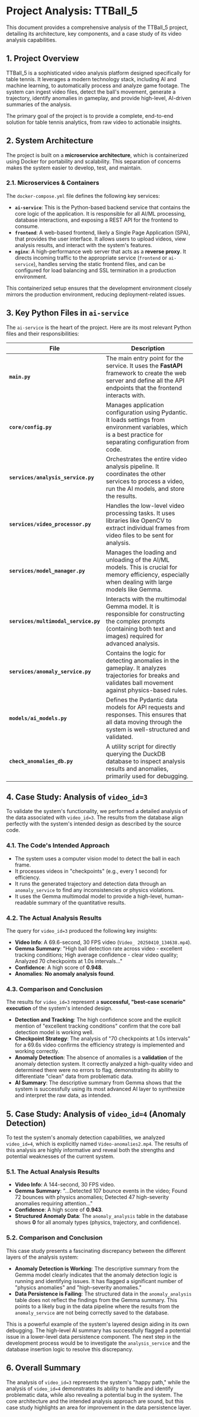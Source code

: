 # Project Analysis: TTBall_5

This document provides a comprehensive analysis of the TTBall_5 project, detailing its architecture, key components, and a case study of its video analysis capabilities.

## 1. Project Overview

TTBall_5 is a sophisticated video analysis platform designed specifically for table tennis. It leverages a modern technology stack, including AI and machine learning, to automatically process and analyze game footage. The system can ingest video files, detect the ball's movement, generate a trajectory, identify anomalies in gameplay, and provide high-level, AI-driven summaries of the analysis.

The primary goal of the project is to provide a complete, end-to-end solution for table tennis analytics, from raw video to actionable insights.

## 2. System Architecture

The project is built on a **microservice architecture**, which is containerized using Docker for portability and scalability. This separation of concerns makes the system easier to develop, test, and maintain.

### 2.1. Microservices & Containers

The `docker-compose.yml` file defines the following key services:

*   **`ai-service`**: This is the Python-based backend service that contains the core logic of the application. It is responsible for all AI/ML processing, database interactions, and exposing a REST API for the frontend to consume.
*   **`frontend`**: A web-based frontend, likely a Single Page Application (SPA), that provides the user interface. It allows users to upload videos, view analysis results, and interact with the system's features.
*   **`nginx`**: A high-performance web server that acts as a **reverse proxy**. It directs incoming traffic to the appropriate service (`frontend` or `ai-service`), handles serving the static frontend files, and can be configured for load balancing and SSL termination in a production environment.

This containerized setup ensures that the development environment closely mirrors the production environment, reducing deployment-related issues.

## 3. Key Python Files in `ai-service`

The `ai-service` is the heart of the project. Here are its most relevant Python files and their responsibilities:

| File                               | Description                                                                                                                                                           |
| ---------------------------------- | --------------------------------------------------------------------------------------------------------------------------------------------------------------------- |
| **`main.py`**                      | The main entry point for the service. It uses the **FastAPI** framework to create the web server and define all the API endpoints that the frontend interacts with.        |
| **`core/config.py`**               | Manages application configuration using Pydantic. It loads settings from environment variables, which is a best practice for separating configuration from code.          |
| **`services/analysis_service.py`** | Orchestrates the entire video analysis pipeline. It coordinates the other services to process a video, run the AI models, and store the results.                        |
| **`services/video_processor.py`**  | Handles the low-level video processing tasks. It uses libraries like OpenCV to extract individual frames from video files to be sent for analysis.                     |
| **`services/model_manager.py`**    | Manages the loading and unloading of the AI/ML models. This is crucial for memory efficiency, especially when dealing with large models like Gemma.                     |
| **`services/multimodal_service.py`**| Interacts with the multimodal Gemma model. It is responsible for constructing the complex prompts (containing both text and images) required for advanced analysis.      |
| **`services/anomaly_service.py`**  | Contains the logic for detecting anomalies in the gameplay. It analyzes trajectories for breaks and validates ball movement against physics-based rules.              |
| **`models/ai_models.py`**          | Defines the Pydantic data models for API requests and responses. This ensures that all data moving through the system is well-structured and validated.              |
| **`check_anomalies_db.py`**        | A utility script for directly querying the DuckDB database to inspect analysis results and anomalies, primarily used for debugging.                                    |

## 4. Case Study: Analysis of `video_id=3`

To validate the system's functionality, we performed a detailed analysis of the data associated with `video_id=3`. The results from the database align perfectly with the system's intended design as described by the source code.

### 4.1. The Code's Intended Approach

*   The system uses a computer vision model to detect the ball in each frame.
*   It processes videos in "checkpoints" (e.g., every 1 second) for efficiency.
*   It runs the generated trajectory and detection data through an `anomaly_service` to find any inconsistencies or physics violations.
*   It uses the Gemma multimodal model to provide a high-level, human-readable summary of the quantitative results.

### 4.2. The Actual Analysis Results

The query for `video_id=3` produced the following key insights:

*   **Video Info**: A 69.6-second, 30 FPS video (`Video_ 20250410_134638.mp4`).
*   **Gemma Summary**: "High ball detection rate across video - excellent tracking conditions; High average confidence - clear video quality; Analyzed 70 checkpoints at 1.0s intervals..."
*   **Confidence**: A high score of **0.948**.
*   **Anomalies**: **No anomaly analysis found**.

### 4.3. Comparison and Conclusion

The results for `video_id=3` represent a **successful, "best-case scenario" execution** of the system's intended design.

*   **Detection and Tracking**: The high confidence score and the explicit mention of "excellent tracking conditions" confirm that the core ball detection model is working well.
*   **Checkpoint Strategy**: The analysis of "70 checkpoints at 1.0s intervals" for a 69.6s video confirms the efficiency strategy is implemented and working correctly.
*   **Anomaly Detection**: The absence of anomalies is a **validation** of the anomaly detection system. It correctly analyzed a high-quality video and determined there were no errors to flag, demonstrating its ability to differentiate "clean" data from problematic data.
*   **AI Summary**: The descriptive summary from Gemma shows that the system is successfully using its most advanced AI layer to synthesize and interpret the raw data, as intended.

## 5. Case Study: Analysis of `video_id=4` (Anomaly Detection)

To test the system's anomaly detection capabilities, we analyzed `video_id=4`, which is explicitly named `Video-anomalies2.mp4`. The results of this analysis are highly informative and reveal both the strengths and potential weaknesses of the current system.

### 5.1. The Actual Analysis Results

*   **Video Info**: A 144-second, 30 FPS video.
*   **Gemma Summary**: "...Detected 107 bounce events in the video; Found 72 bounces with physics anomalies; Detected 47 high-severity anomalies requiring attention..."
*   **Confidence**: A high score of **0.943**.
*   **Structured Anomaly Data**: The `anomaly_analysis` table in the database shows **0** for all anomaly types (physics, trajectory, and confidence).

### 5.2. Comparison and Conclusion

This case study presents a fascinating discrepancy between the different layers of the analysis system:

*   **Anomaly Detection is Working**: The descriptive summary from the Gemma model clearly indicates that the anomaly detection logic is running and identifying issues. It has flagged a significant number of "physics anomalies" and "high-severity anomalies."
*   **Data Persistence is Failing**: The structured data in the `anomaly_analysis` table does not reflect the findings from the Gemma summary. This points to a likely bug in the data pipeline where the results from the `anomaly_service` are not being correctly saved to the database.

This is a powerful example of the system's layered design aiding in its own debugging. The high-level AI summary has successfully flagged a potential issue in a lower-level data persistence component. The next step in the development process would be to investigate the `analysis_service` and the database insertion logic to resolve this discrepancy.

## 6. Overall Summary

The analysis of `video_id=3` represents the system's "happy path," while the analysis of `video_id=4` demonstrates its ability to handle and identify problematic data, while also revealing a potential bug in the system. The core architecture and the intended analysis approach are sound, but this case study highlights an area for improvement in the data persistence layer.
